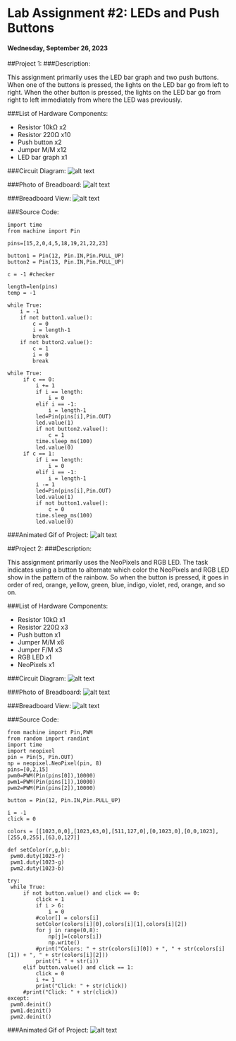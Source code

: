 # Lab Assignment #2: LEDs and Push Buttons
#### Wednesday, September 26, 2023

##Project 1:
###Description:

This assignment primarily uses the LED bar graph and two push buttons. When one of the buttons is pressed, the lights on the LED bar go from left to right. When the other button is pressed, the lights on the LED bar go from right to left immediately from where the LED was previously.

###List of Hardware Components:
- Resistor 10kΩ x2
- Resistor 220Ω x10
- Push button x2
- Jumper M/M x12
- LED bar graph x1

###Circuit Diagram: ![alt text](https://raw.githubusercontent.com/JacobLoewen/Python-Physical-Computing-Photos/main/L2P1_CircuitDiagram.png)

###Photo of Breadboard: ![alt text](https://raw.githubusercontent.com/JacobLoewen/Python-Physical-Computing-Photos/main/L2P1_photo.jpg)

###Breadboard View: ![alt text](https://raw.githubusercontent.com/JacobLoewen/Python-Physical-Computing-Photos/main/L2P1_BreadboardView.png)

###Source Code:

```
import time
from machine import Pin

pins=[15,2,0,4,5,18,19,21,22,23]

button1 = Pin(12, Pin.IN,Pin.PULL_UP)
button2 = Pin(13, Pin.IN,Pin.PULL_UP)

c = -1 #checker

length=len(pins)
temp = -1

while True:
    i = -1
    if not button1.value():
        c = 0
        i = length-1
        break
    if not button2.value():
        c = 1
        i = 0
        break
  
while True:
     if c == 0:
         i += 1
         if i == length:
             i = 0
         elif i == -1:
             i = length-1
         led=Pin(pins[i],Pin.OUT)
         led.value(1)
         if not button2.value():
             c = 1
         time.sleep_ms(100)
         led.value(0)
     if c == 1:
         if i == length:
             i = 0
         elif i == -1:
             i = length-1
         i -= 1
         led=Pin(pins[i],Pin.OUT)
         led.value(1)
         if not button1.value():
             c = 0
         time.sleep_ms(100)
         led.value(0)
```

###Animated Gif of Project: 
![alt text](https://github.com/JacobLoewen/Python-Physical-Computing-Photos/blob/main/L2P1_GIF.gif?raw=true)

##Project 2:
###Description:

This assignment primarily uses the NeoPixels and RGB LED. The task indicates using a button to alternate which color the NeoPixels and RGB LED show in the pattern of the rainbow. So when the button is pressed, it goes in order of red, orange, yellow, green, blue, indigo, violet, red, orange, and so on.

###List of Hardware Components:
- Resistor 10kΩ x1
- Resistor 220Ω x3
- Push button x1
- Jumper M/M x6
- Jumper F/M x3
- RGB LED x1
- NeoPixels x1

###Circuit Diagram: ![alt text](https://raw.githubusercontent.com/JacobLoewen/Python-Physical-Computing-Photos/main/L2P2_CircuitDiagram.png)

###Photo of Breadboard: ![alt text](https://raw.githubusercontent.com/JacobLoewen/Python-Physical-Computing-Photos/main/L2P2_photo.jpg)

###Breadboard View: ![alt text](https://raw.githubusercontent.com/JacobLoewen/Python-Physical-Computing-Photos/main/L2P1_BreadboardView.png)

###Source Code:

```
from machine import Pin,PWM
from random import randint
import time
import neopixel
pin = Pin(5, Pin.OUT)
np = neopixel.NeoPixel(pin, 8)
pins=[0,2,15]
pwm0=PWM(Pin(pins[0]),10000)
pwm1=PWM(Pin(pins[1]),10000)
pwm2=PWM(Pin(pins[2]),10000)

button = Pin(12, Pin.IN,Pin.PULL_UP)

i = -1
click = 0

colors = [[1023,0,0],[1023,63,0],[511,127,0],[0,1023,0],[0,0,1023],[255,0,255],[63,0,127]]

def setColor(r,g,b):
 pwm0.duty(1023-r)
 pwm1.duty(1023-g)
 pwm2.duty(1023-b)

try:
 while True:
     if not button.value() and click == 0:
         click = 1
         if i > 6:
             i = 0
         #color[] = colors[i]
         setColor(colors[i][0],colors[i][1],colors[i][2])
         for j in range(0,8):
             np[j]=(colors[i])
             np.write()
         #print("Colors: " + str(colors[i][0]) + ", " + str(colors[i][1]) + ", " + str(colors[i][2]))
         print("i " + str(i))
     elif button.value() and click == 1:
         click = 0
         i += 1
         print("Click: " + str(click))
     #print("Click: " + str(click))
except:
 pwm0.deinit()
 pwm1.deinit()
 pwm2.deinit()

```

###Animated Gif of Project: 
![alt text](https://github.com/JacobLoewen/Python-Physical-Computing-Photos/blob/main/L2P2_GIF.gif?raw=true)